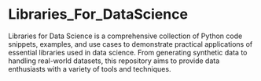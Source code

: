 # Libraries_For_DataScience
Libraries for Data Science is a comprehensive collection of Python code snippets, examples, and use cases to demonstrate practical applications of essential libraries used in data science. From generating synthetic data to handling real-world datasets, this repository aims to provide data enthusiasts with a variety of tools and techniques. 
